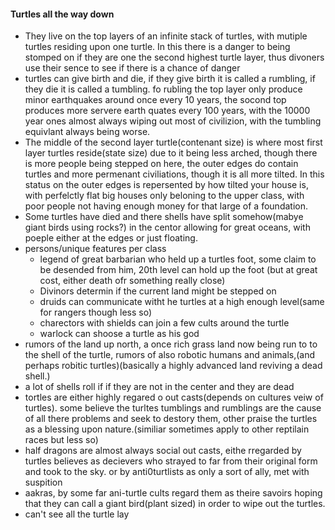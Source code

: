 #### Turtles all the way down
 - They live on the top layers of an infinite stack of turtles, with mutiple turtles residing upon one turtle. In this there is a danger to being stomped on if they are one the second highest turtle layer, thus divoners use their sence to see if there is a chance of danger
 - turtles can give birth and die, if they give birth it is called a rumbling, if they die it is called a tumbling. fo rubling the top layer only produce minor earthquakes around once every 10 years, the socond top produces more servere earth quates every 100 years, with the 10000 year ones almost always wiping out most of civilizion, with the tumbling equivlant always being worse.
 - The middle of the second layer turtle(contenant size) is where most first layer turtles reside(state size) due to it being less arched, though there is more people being stepped on here, the outer edges do contain turtles and more permenant civiliations, though it is all more tilted. In this status on the outer edges is repersented by how tilted your house is, with perfelctly flat big houses only beloning to the upper class, with poor people not having enough money for that large of a foundation.  
 - Some turtles have died and there shells have split somehow(mabye giant birds using rocks?) in the centor allowing for great oceans, with poeple either at the edges or just floating. 
 - persons/unique features per class
	 - legend of great barbarian who held up a turtles foot, some claim to be desended from him, 20th level can hold up the foot (but at great cost, either death ofr something really close)
	 - Divinors determin if the current land might be stepped on
	 - druids can communicate witht he turtles at a high enough level(same for rangers though less so)
	 - charectors with shields can join a few cults around the turtle
	 - warlock can shoose a turtle as his god
- rumors of the land up north, a once rich grass land now being run to to the shell of the turtle, rumors of also robotic humans and animals,(and perhaps robitic turtles)(basically a highly advanced land reviving a dead shell.)
- a lot of shells roll if if they are not in the center and they are dead
- tortles are either highly regared o out casts(depends on cultures veiw of turtles). some believe the turltes tumblings and rumblings are the cause of all there problems and seek to destory them, other praise the turtles as a blessing upon nature.(similiar sometimes apply to other reptilain races but less so)
- half dragons are almost always social out casts, eithe rregarded by turtles believes as decievers who strayed to far from their original form and took to the sky. or by anti0turtlists as only a sort of ally, met with suspition
- aakras, by some far ani-turtle cults regard them as theire savoirs hoping that they can call a giant bird(plant sized) in order to wipe out the turtles. 
- can't see all the turtle lay
